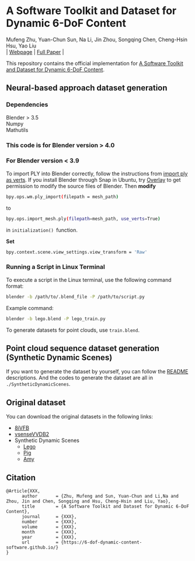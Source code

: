 # A Software Toolkit and Dataset for Dynamic 6-DoF Content
Mufeng Zhu, Yuan-Chun Sun, Na Li, Jin Zhou, Songqing Chen, Cheng-Hsin Hsu, Yao Liu<br>
| [Webpage](https://6-dof-dynamic-content-software.github.io/) | [Full Paper](#) |

This repository contains the official implementation for [A Software Toolkit and Dataset for Dynamic 6-DoF Content](https://6-dof-dynamic-content-software.github.io/).

## Neural-based approach dataset generation
### Dependencies
Blender > 3.5 <br />
Numpy <br />
Mathutils
### This code is for Blender version > 4.0
### For Blender version < 3.9
To import PLY into Blender correctly, follow the instructions from [import ply as verts](https://github.com/TombstoneTumbleweedArt/import-ply-as-verts).
If you install Blender through Snap in Ubuntu, try [Overlay](https://snapcraft.io/overlay) to get permission to modify the source files of Blender. Then **modify** 
```bash
bpy.ops.wm.ply_import(filepath = mesh_path)
```  
to
```bash
bpy.ops.import_mesh.ply(filepath=mesh_path, use_verts=True)
```
in ```initialization() ```function.

**Set**
``` bash
bpy.context.scene.view_settings.view_transform = 'Raw'
```
### Running a Script in Linux Terminal
To execute a script in the Linux terminal, use the following command format:

```bash
blender -b /path/to/.blend_file -P /path/to/script.py
```

Example command:
```bash
blender -b lego.blend -P lego_train.py
```
To generate datasets for point clouds, use ```train.blend```. 

## Point cloud sequence dataset generation (Synthetic Dynamic Scenes)
If you want to generate the dataset by yourself, you can follow the [README](https://github.com/6-DoF-dynamic-content-software/software_code/tree/main/SyntheticDynamicScenes#blender-to-point-cloud) descriptions.
And the codes to generate the dataset are all in `./SyntheticDynamicScenes`.

## Original dataset
You can download the original datasets in the following links:
- [8iVFB](http://plenodb.jpeg.org/pc/8ilabs/)  
- [vsenseVVDB2](https://v-sense.scss.tcd.ie/research/vsensevvdb2-v-sense-volumetric-video-quality-database-2/)
- Synthetic Dynamic Scenes
    - [Lego](https://drive.google.com/drive/folders/128yBriW1IG_3NJ5Rp7APSTZsJqdJdfc1)  
    - [Pig](https://blendermarket.com/products/piggy-animations-vfx-grace)  
    - [Amy](https://studio.blender.org/characters/5f1ed640e9115ed35ea4b3fb/showcase/1/) 

<section class="section" id="citation">
  <div class="container is-max-desktop content">
    <h2 class="title">Citation</h2>
    <pre><code>@Article{XXX,
      author       = {Zhu, Mufeng and Sun, Yuan-Chun and Li,Na and Zhou, Jin and Chen, Songqing and Hsu, Cheng-Hsin and Liu, Yao},
      title        = {A Software Toolkit and Dataset for Dynamic 6-DoF Content},
      journal      = {XXX},
      number       = {XXX},
      volume       = {XXX},
      month        = {XXX},
      year         = {XXX},
      url          = {https://6-dof-dynamic-content-software.github.io/}
}</code></pre>
  </div>
</section>






